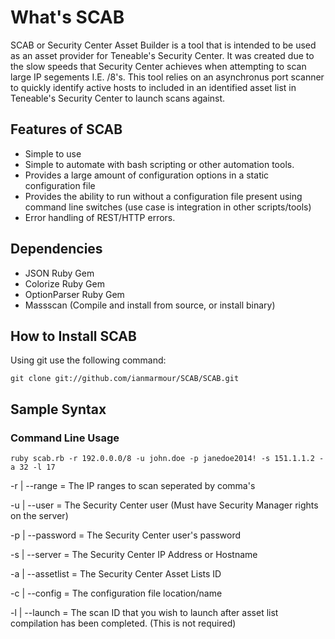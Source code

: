 # What's SCAB

SCAB or Security Center Asset Builder is a tool that is intended to be used as an asset provider for Teneable's Security Center. It was created due to the slow speeds that Security Center achieves when attempting to scan large IP segements I.E. /8's. This tool relies on an asynchronus port scanner to quickly identify active hosts to included in an identified asset list in Teneable's Security Center to launch scans against.

## Features of SCAB
* Simple to use
* Simple to automate with bash scripting or other automation tools.
* Provides a large amount of configuration options in a static configuration file
* Provides the ability to run without a configuration file present using command line switches (use case is integration in other scripts/tools)
* Error handling of REST/HTTP errors.

## Dependencies
* JSON Ruby Gem
* Colorize Ruby Gem
* OptionParser Ruby Gem
* Massscan (Compile and install from source, or install binary)

## How to Install SCAB

Using git use the following command:

`git clone git://github.com/ianmarmour/SCAB/SCAB.git`


## Sample Syntax

### Command Line Usage

`ruby scab.rb -r 192.0.0.0/8 -u john.doe -p janedoe2014! -s 151.1.1.2 -a 32 -l 17`

-r | --range = The IP ranges to scan seperated by comma's

-u | --user = The Security Center user (Must have Security Manager rights on the server)

-p | --password = The Security Center user's password

-s | --server = The Security Center IP Address or Hostname

-a | --assetlist = The Security Center Asset Lists ID

-c | --config = The configuration file location/name

-l | --launch = The scan ID that you wish to launch after asset list compilation has been completed. (This is not required)
